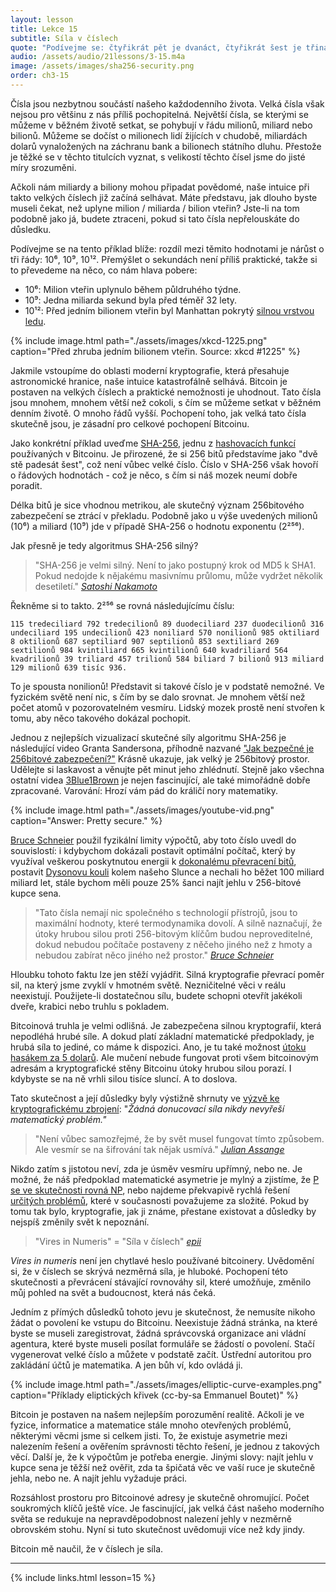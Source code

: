 ```yaml
---
layout: lesson
title: Lekce 15
subtitle: Síla v číslech
quote: "Podívejme se: čtyřikrát pět je dvanáct, čtyřikrát šest je třináct a čtyřikrát sedm je čtrnáct - ach jo! Tímhle tempem se nikdy nedostanu na dvacet!"
audio: /assets/audio/21lessons/3-15.m4a
image: /assets/images/sha256-security.png
order: ch3-15
---
```


Čísla jsou nezbytnou součástí našeho každodenního života. Velká čísla 
však nejsou pro většinu z nás příliš pochopitelná. Největší čísla, 
se kterými se můžeme v běžném životě setkat, se pohybují v řádu milionů, 
miliard nebo bilionů. Můžeme se dočíst o milionech lidí žijících 
v chudobě, miliardách dolarů vynaložených na záchranu bank a bilionech 
státního dluhu. Přestože je těžké se v těchto titulcích vyznat, 
s velikostí těchto čísel jsme do jisté míry srozuměni.

Ačkoli nám miliardy a biliony mohou připadat povědomé, naše intuice při 
takto velkých číslech již začíná selhávat. Máte představu, jak dlouho 
byste museli čekat, než uplyne milion / miliarda / bilion vteřin? Jste-li
na tom podobně jako já, budete ztraceni, pokud si tato čísla nepřelouskáte 
do důsledku.

Podívejme se na tento příklad blíže: rozdíl mezi těmito hodnotami je nárůst 
o tři řády: 10⁶, 10⁹, 10¹². Přemýšlet o sekundách není příliš praktické, 
takže si to převedeme na něco, co nám hlava pobere:

-  10⁶: Milion vteřin uplynulo během půldruhého týdne.
-  10⁹: Jedna miliarda sekund byla před téměř 32 lety.
-  10¹²: Před jedním bilionem vteřin byl Manhattan pokrytý [silnou vrstvou ledu][thick layer of ice].

{% include image.html path="./assets/images/xkcd-1225.png" caption="Před zhruba jedním bilionem vteřin. Source: xkcd #1225" %}

Jakmile vstoupíme do oblasti moderní kryptografie, která přesahuje 
astronomické hranice, naše intuice katastrofálně selhává. Bitcoin je 
postaven na velkých číslech a praktické nemožnosti je uhodnout. Tato 
čísla jsou mnohem, mnohem větší než cokoli, s čím se můžeme setkat 
v běžném denním životě. O mnoho řádů vyšší. Pochopení toho, jak velká 
tato čísla skutečně jsou, je zásadní pro celkové pochopení Bitcoinu.

Jako konkrétní příklad uveďme [SHA-256], jednu z [hashovacích funkcí][hash functions] 
používaných v Bitcoinu. Je přirozené, že si 256 bitů představíme jako 
"dvě stě padesát šest", což není vůbec velké číslo. Číslo v SHA-256 
však hovoří o řádových hodnotách - což je něco, s čím si náš mozek 
neumí dobře poradit.

Délka bitů je sice vhodnou metrikou, ale skutečný význam 256bitového 
zabezpečení se ztrácí v překladu. Podobně jako u výše uvedených milionů 
(10⁶) a miliard (10⁹) jde v případě SHA-256 o hodnotu exponentu (2²⁵⁶).

Jak přesně je tedy algoritmus SHA-256 silný?

> "SHA-256 je velmi silný. Není to jako postupný krok od MD5 k SHA1. 
> Pokud nedojde k nějakému masivnímu průlomu, může vydržet několik 
> desetiletí."
> <cite>[Satoshi Nakamoto]</cite>

Řekněme si to takto. 2²⁵⁶ se rovná následujícímu číslu:

    115 tredeciliard 792 tredecilionů 89 duodeciliard 237 duodecilionů 316 undeciliard 195 undecilionů 423 noniliard 570 nonilionů 985 oktiliard 8 oktilionů 687 septiliard 907 septilionů 853 sextiliard 269 sextilionů 984 kvintiliard 665 kvintilionů 640 kvadriliard 564 kvadrilionů 39 triliard 457 trilionů 584 biliard 7 bilionů 913 miliard 129 milionů 639 tisíc 936.

To je spousta nonilionů! Představit si takové číslo je v podstatě nemožné. 
Ve fyzickém světě není nic, s čím by se dalo srovnat. Je mnohem větší než 
počet atomů v pozorovatelném vesmíru. Lidský mozek prostě není stvořen 
k tomu, aby něco takového dokázal pochopit.

Jednou z nejlepších vizualizací skutečné síly algoritmu SHA-256 je 
následující video Granta Sandersona, příhodně nazvané ["Jak bezpečné 
je 256bitové zabezpečení?"]["How secure is 256 bit security?"] Krásně 
ukazuje, jak velký je 256bitový prostor. Udělejte si laskavost a věnujte 
pět minut jeho zhlédnutí. Stejně jako všechna ostatní videa [3Blue1Brown] 
je nejen fascinující, ale také mimořádně dobře zpracované. Varování: 
Hrozí vám pád do králičí nory matematiky.

{% include image.html path="./assets/images/youtube-vid.png" caption="Answer: Pretty secure." %}

[Bruce Schneier] použil fyzikální limity výpočtů, aby toto číslo uvedl 
do souvislostí: i kdybychom dokázali postavit optimální počítač, který 
by využíval veškerou poskytnutou energii k [dokonalému převracení bitů][flip bits perfectly], 
postavit [Dysonovu kouli][Dyson sphere] kolem našeho Slunce a nechali ho běžet 
100 miliard miliard let, stále bychom měli pouze 25% šanci najít jehlu 
v 256-bitové kupce sena.

> "Tato čísla nemají nic společného s technologií přístrojů, jsou to 
> maximální hodnoty, které termodynamika dovolí. A silně naznačují, 
> že útoky hrubou silou proti 256-bitovým klíčům budou neproveditelné, 
> dokud nebudou počítače postaveny z něčeho jiného než z hmoty a nebudou 
> zabírat něco jiného než prostor."
> <cite>[Bruce Schneier][2]</cite>

Hloubku tohoto faktu lze jen stěží vyjádřit. Silná kryptografie převrací 
poměr sil, na který jsme zvyklí v hmotném světě. Nezničitelné věci 
v reálu neexistují. Použijete-li dostatečnou sílu, budete schopni 
otevřít jakékoli dveře, krabici nebo truhlu s pokladem.

Bitcoinová truhla je velmi odlišná. Je zabezpečena silnou kryptografií, 
která nepodléhá hrubé síle. A dokud platí základní matematické předpoklady, 
je hrubá síla to jediné, co máme k dispozici. Ano, je tu také možnost 
[útoku hasákem za 5 dolarů][wrench attack]. Ale mučení nebude fungovat 
proti všem bitcoinovým adresám a kryptografické stěny Bitcoinu útoky 
hrubou silou porazí. I kdybyste se na ně vrhli silou tisíce sluncí. 
A to doslova.

Tato skutečnost a její důsledky byly výstižně shrnuty ve [výzvě 
ke kryptografickému zbrojení][call to cryptographic arms]: 
"*Žádná donucovací síla nikdy nevyřeší matematický problém."*

> "Není vůbec samozřejmé, že by svět musel fungovat tímto způsobem. 
> Ale vesmír se na šifrování tak nějak usmívá."
> <cite>[Julian Assange][call to cryptographic arms]</cite>

Nikdo zatím s jistotou neví, zda je úsměv vesmíru upřímný, nebo ne. 
Je možné, že náš předpoklad matematické asymetrie je mylný a zjistíme, 
že [P se ve skutečnosti rovná NP][P actually equals NP], nebo najdeme překvapivě rychlá řešení 
[určitých problémů][specific problems], které v současnosti považujeme za složité. Pokud 
by tomu tak bylo, kryptografie, jak ji známe, přestane existovat 
a důsledky by nejspíš změnily svět k nepoznání.

> "Vires in Numeris" = "Síla v číslech"
> <cite>[epii]</cite>

*Vires in numeris* není jen chytlavé heslo používané bitcoinery. 
Uvědomění si, že v číslech se skrývá nezměrná síla, je hluboké. 
Pochopení této skutečnosti a převrácení stávající rovnováhy sil, 
které umožňuje, změnilo můj pohled na svět a budoucnost, která nás čeká.

Jedním z přímých důsledků tohoto jevu je skutečnost, že nemusíte nikoho 
žádat o povolení ke vstupu do Bitcoinu. Neexistuje žádná stránka, na které 
byste se museli zaregistrovat, žádná správcovská organizace ani vládní 
agentura, které byste museli posílat formuláře se žádostí o povolení. 
Stačí vygenerovat velké číslo a můžete v podstatě začít. Ústřední autoritou 
pro zakládání účtů je matematika. A jen bůh ví, kdo ovládá ji.

{% include image.html path="./assets/images/elliptic-curve-examples.png" caption="Příklady eliptických křivek (cc-by-sa Emmanuel Boutet)" %}

Bitcoin je postaven na našem nejlepším porozumění realitě. Ačkoli je 
ve fyzice, informatice a matematice stále mnoho otevřených problémů, 
některými věcmi jsme si celkem jisti. To, že existuje asymetrie mezi 
nalezením řešení a ověřením správnosti těchto řešení, je jednou 
z takových věcí. Další je, že k výpočtům je potřeba energie. Jinými 
slovy: najít jehlu v kupce sena je těžší než ověřit, zda ta špičatá věc 
ve vaší ruce je skutečně jehla, nebo ne. A najít jehlu vyžaduje práci.

Rozsáhlost prostoru pro Bitcoinové adresy je skutečně ohromující. Počet 
soukromých klíčů ještě více. Je fascinující, jak velká část našeho moderního 
světa se redukuje na nepravděpodobnost nalezení jehly v nezměrně obrovském 
stohu. Nyní si tuto skutečnost uvědomuji více než kdy jindy.

Bitcoin mě naučil, že v číslech je síla.

---

{% include links.html lesson=15 %}

[thick layer of ice]: https://en.wikipedia.org/wiki/Last_Glacial_Maximum
[xkcd \#1125]: https://xkcd.com/1225/
[SHA-256]: https://en.wikipedia.org/wiki/SHA-2
[hash functions]: https://en.bitcoin.it/wiki/Block_hashing_algorithm
[Satoshi Nakamoto]: https://bitcointalk.org/index.php?topic=191.msg1585#msg1585
["How secure is 256 bit security?"]: https://www.youtube.com/watch?v=S9JGmA5_unY
[Bruce Schneier]: https://www.schneier.com/
[flip bits perfectly]: https://en.wikipedia.org/wiki/Landauer%27s_principle#Equation
[Dyson sphere]: https://en.wikipedia.org/wiki/Dyson_sphere
[2]: https://books.google.com/books?id=Ok0nDwAAQBAJ&pg=PT316&dq=%22These+numbers+have+nothing+to+do+with+the+technology+of+the+devices;%22&hl=en&sa=X&ved=0ahUKEwjXttWl8YLhAhUphOAKHZZOCcsQ6AEIKjAA#v=onepage&q&f=false
[wrench attack]: https://xkcd.com/538/
[call to cryptographic arms]: https://cryptome.org/2012/12/assange-crypto-arms.htm
[P actually equals NP]: https://en.wikipedia.org/wiki/P_versus_NP_problem#P_=_NP
[specific problems]: https://en.wikipedia.org/wiki/Discrete_logarithm#Cryptography
[epii]: https://bitcointalk.org/index.php?topic=4994.msg140770#msg140770
[3Blue1Brown]: https://twitter.com/3blue1brown

<!-- Wikipedia -->
[alice]: https://en.wikipedia.org/wiki/Alice%27s_Adventures_in_Wonderland
[carroll]: https://en.wikipedia.org/wiki/Lewis_Carroll
